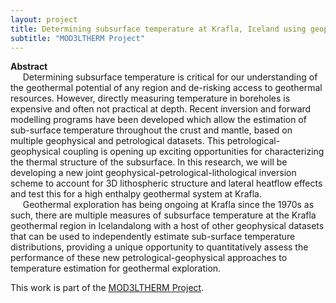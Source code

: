```yaml
---
layout: project
title: Determining subsurface temperature at Krafla, Iceland using geophysical-petrological modelling
subtitle: "MOD3LTHERM Project"
---
```

<script src="https://cdn.mathjax.org/mathjax/latest/MathJax.js?config=TeX-AMS-MML_HTMLorMML" type="text/javascript"></script>

**Abstract**
<br/> &nbsp;&nbsp;&nbsp;&nbsp;
Determining subsurface temperature is critical for our understanding of the geothermal potential of any region and de-risking access to geothermal resources. However, directly measuring temperature in boreholes is expensive and often not practical at depth. Recent inversion and forward modelling programs have been developed which allow the estimation of sub-surface temperature throughout the crust and mantle, based on multiple geophysical and petrological datasets. This petrological-geophysical coupling is opening up exciting opportunities for characterizing the thermal structure of the subsurface. In this research, we will be developing a new joint geophysical-petrological-lithological inversion scheme to account for 3D lithospheric structure and lateral heatflow effects and test this for a high enthalpy geothermal system at Krafla. 
<br/> &nbsp;&nbsp;&nbsp;&nbsp;
Geothermal exploration has being ongoing at Krafla since the 1970s as such, there are multiple measures of subsurface temperature at the Krafla geothermal region in Icelandalong with a host of other geophysical datasets that can be used to independently estimate sub-surface temperature distributions, providing a unique opportunity to quantitatively assess the performance of these new petrological-geophysical approaches to temperature estimation for geothermal exploration.

This work is part of the <a href="https://mod3ltherm.ie/" target="blank">MOD3LTHERM Project</a>.
